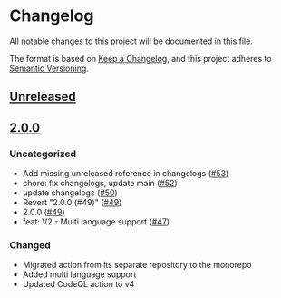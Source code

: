 # Changelog

All notable changes to this project will be documented in this file.

The format is based on [Keep a Changelog](https://keepachangelog.com/en/1.0.0/),
and this project adheres to [Semantic Versioning](https://semver.org/spec/v2.0.0.html).

## [Unreleased]

## [2.0.0]

### Uncategorized

- Add missing unreleased reference in changelogs ([#53](https://github.com/MetaMask/action-security-code-scanner/pull/53))
- chore: fix changelogs, update main ([#52](https://github.com/MetaMask/action-security-code-scanner/pull/52))
- update changelogs ([#50](https://github.com/MetaMask/action-security-code-scanner/pull/50))
- Revert "2.0.0 (#49)" ([#49](https://github.com/MetaMask/action-security-code-scanner/pull/49))
- 2.0.0 ([#49](https://github.com/MetaMask/action-security-code-scanner/pull/49))
- feat: V2 - Multi language support ([#47](https://github.com/MetaMask/action-security-code-scanner/pull/47))

### Changed

- Migrated action from its separate repository to the monorepo
- Added multi language support
- Updated CodeQL action to v4

[Unreleased]: https://github.com/MetaMask/action-security-code-scanner/compare/v2.0.0...HEAD
[2.0.0]: https://github.com/MetaMask/action-security-code-scanner/releases/tag/v2.0.0

